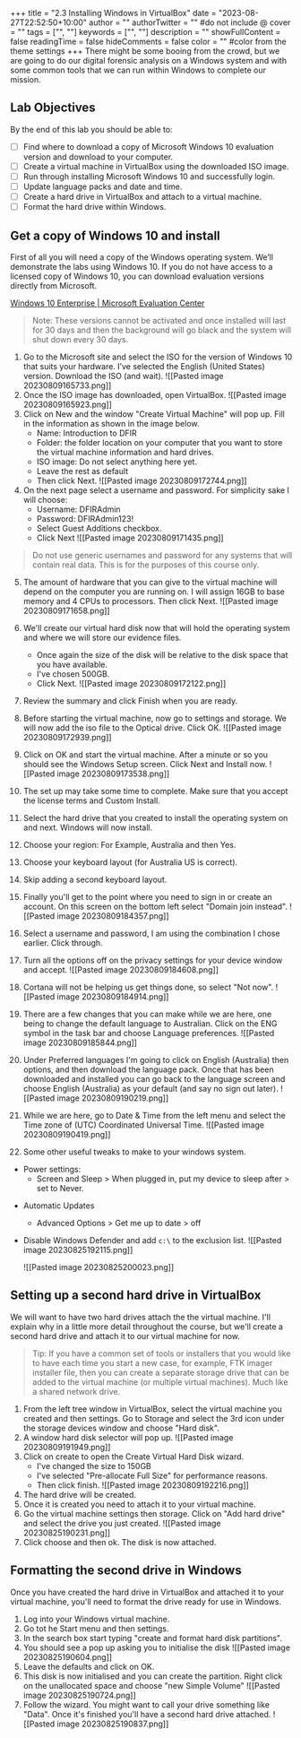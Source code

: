 +++
title = "2.3   Installing Windows in VirtualBox"
date = "2023-08-27T22:52:50+10:00"
author = ""
authorTwitter = "" #do not include @
cover = ""
tags = ["", ""]
keywords = ["", ""]
description = ""
showFullContent = false
readingTime = false
hideComments = false
color = "" #color from the theme settings
+++
There might be some booing from the crowd, but we are going to do our digital forensic analysis on a Windows system and with some common tools that we can run within Windows to complete our mission.

## **Lab Objectives**

By the end of this lab you should be able to:
- [ ] Find where to download a copy of Microsoft Windows 10 evaluation version and download to your computer.
- [ ] Create a virtual machine in VirtualBox using the downloaded ISO image.
- [ ] Run through installing Microsoft Windows 10 and successfully login.
- [ ] Update language packs and date and time.
- [ ] Create a hard drive in VirtualBox and attach to a virtual machine.
- [ ] Format the hard drive within Windows.

## **Get a copy of Windows 10 and install**

First of all you will need a copy of the Windows operating system. We’ll demonstrate the labs using Windows 10. If you do not have access to a licensed copy of Windows 10, you can download evaluation versions directly from Microsoft.

[Windows 10 Enterprise | Microsoft Evaluation Center](https://www.microsoft.com/en-us/evalcenter/evaluate-windows-10-enterprise)

> Note: These versions cannot be activated and once installed will last for 30 days and then the background will go black and the system will shut down every 30 days.

1. Go to the Microsoft site and select the ISO for the version of Windows 10 that suits your hardware. I’ve selected the English (United States) version. Download the ISO (and wait).
	![[Pasted image 20230809165733.png]]
2. Once the ISO image has downloaded, open VirtualBox.
	![[Pasted image 20230809165923.png]]
3. Click on New and the window "Create Virtual Machine" will pop up. Fill in the information as shown in the image below.
	* Name: Introduction to DFIR
	* Folder: the folder location on your computer that you want to store the virtual machine information and hard drives.
	* ISO image: Do not select anything here yet.
	* Leave the rest as default
	* Then click Next.
	![[Pasted image 20230809172744.png]]
4. On the next page select a username and password. For simplicity sake I will choose:
	* Username: DFIRAdmin
	* Password: DFIRAdmin123!
	* Select Guest Additions checkbox.
	* Click Next
	![[Pasted image 20230809171435.png]]
> Do not use generic usernames and password for any systems that will contain real data. This is for the purposes of this course only.
5. The amount of hardware that you can give to the virtual machine will depend on the computer you are running on. I will assign 16GB to base memory and 4 CPUs to processors. Then click Next.
	![[Pasted image 20230809171658.png]]
6. We'll create our virtual hard disk now that will hold the operating system and where we will store our evidence files.
	* Once again the size of the disk will be relative to the disk space that you have available.
	* I've chosen 500GB.
	* Click Next.
	![[Pasted image 20230809172122.png]]
7. Review the summary and click Finish when you are ready.
	
8. Before starting the virtual machine, now go to settings and storage. We will now add the iso file to the Optical drive. Click OK.
	![[Pasted image 20230809172939.png]]
9. Click on OK and start the virtual machine. After a minute or so you should see the Windows Setup screen. Click Next and Install now.
	![[Pasted image 20230809173538.png]]
10. The set up may take some time to complete. Make sure that you accept the license terms and Custom Install.
11. Select the hard drive that you created to install the operating system on and next. Windows will now install.
12. Choose your region: For Example, Australia and then Yes.
13. Choose your keyboard layout (for Australia US is correct).
14. Skip adding a second keyboard layout.
15. Finally you'll get to the point where you need to sign in or create an account. On this screen on the bottom left select "Domain join instead".
	![[Pasted image 20230809184357.png]]
16. Select a username and password, I am using the combination I chose earlier. Click through.
17. Turn all the options off on the privacy settings for your device window and accept.
	![[Pasted image 20230809184608.png]]
18. Cortana will not be helping us get things done, so select "Not now".
	![[Pasted image 20230809184914.png]]

19. There are a few changes that you can make while we are here, one being to change the default language to Australian. Click on the ENG symbol in the task bar and choose Language preferences. 
	![[Pasted image 20230809185844.png]]
21. Under Preferred languages I'm going to click on English (Australia) then options, and then download the language pack. Once that has been downloaded and installed you can go back to the language screen and choose English (Australia) as your default (and say no sign out later).
	![[Pasted image 20230809190219.png]]
22. While we are here, go to Date & Time from the left menu and select the Time zone of (UTC) Coordinated Universal Time.
	![[Pasted image 20230809190419.png]]
23. Some other useful tweaks to make to your windows system.
* Power settings:
    - Screen and Sleep > When plugged in, put my device to sleep after > set to Never.
- Automatic Updates
    - Advanced Options > Get me up to date > off
- Disable Windows Defender and add `c:\` to the exclusion list.
	![[Pasted image 20230825192115.png]]

	![[Pasted image 20230825200023.png]]

## **Setting up a second hard drive in VirtualBox**

We will want to have two hard drives attach the the virtual machine. I'll explain why in a little more detail throughout the course, but we'll create a second hard drive and attach it to our virtual machine for now.

> Tip: If you have a common set of tools or installers that you would like to have each time you start a new case, for example, FTK imager installer file, then you can create a separate storage drive that can be added to the virtual machine (or multiple virtual machines). Much like a shared network drive.

1. From the left tree window in VirtualBox, select the virtual machine you created and then settings. Go to Storage and select the 3rd icon under the storage devices window and choose "Hard disk".
2. A window hard disk selector will pop up.
	![[Pasted image 20230809191949.png]]
3. Click on create to open the Create Virtual Hard Disk wizard.
	* I've changed the size to 150GB
	* I've selected "Pre-allocate Full Size" for performance reasons.
	* Then click finish.
	![[Pasted image 20230809192216.png]]
4. The hard drive will be created.
5. Once it is created you need to attach it to your virtual machine.
6. Go the virtual machine settings then storage. Click on "Add hard drive" and select the drive you just created.
	![[Pasted image 20230825190231.png]]
7. Click choose and then ok. The disk is now attached.
## **Formatting the second drive in Windows**
Once you have created the hard drive in VirtualBox and attached it to your virtual machine, you'll need to format the drive ready for use in Windows.

1. Log into your Windows virtual machine.
2. Go tot he Start menu and then settings.
3. In the search box start typing "create and format hard disk partitions".
4. You should see a pop up asking you to initialise the disk
	![[Pasted image 20230825190604.png]]
5. Leave the defaults and click on OK.
6. This disk is now initialised and you can create the partition. Right click on the unallocated space and choose "new Simple Volume"
	![[Pasted image 20230825190724.png]]
7. Follow the wizard. You might want to call your drive something like "Data". Once it's finished you'll have a second hard drive attached.
	![[Pasted image 20230825190837.png]]
